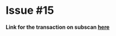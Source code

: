 # Issue #15

**Link for the transaction on subscan [here](https://westend.subscan.io/extrinsic/3037362-2)**